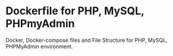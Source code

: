 # Dockerfile for PHP, MySQL, PHPmyAdmin
Docker, Docker-compose files and File Structure for PHP, MySQL, PHPMyAdmin environment. 
